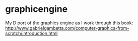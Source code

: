 # graphicengine
My D port of the graphics engine as I work through this book: http://www.gabrielgambetta.com/computer-graphics-from-scratch/introduction.html
